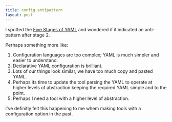 ```yaml
---
title: config antipattern
layout: post
---
```


I spotted the [Five Stages of YAML](https://brokenco.de/2018/08/15/five-stages-of-yaml.html) and wondered if it indicated an anti-pattern after stage 2. 

Perhaps something more like:

1. Configuration languages are too complex; YAML is much simpler and easier to understand.
2. Declarative YAML configuration is brilliant.
3. Lots of our things look similar, we have too much copy and pasted YAML. 
4. Perhaps its time to update the tool parsing the YAML to operate at higher levels of abstraction keeping the required YAML simple and to the point.
5. Perhaps I need a tool with a higher level of abstraction.

I've definitly felt this happening to me whem making tools with a configuration option in the past.

